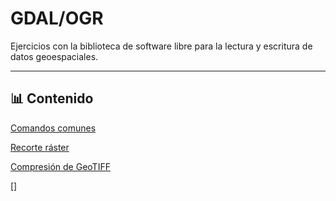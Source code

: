 # GDAL/OGR

Ejercicios con la biblioteca de software libre para la lectura y escritura de datos geoespaciales.

---

## 📊 Contenido

[Comandos comunes](03/gdal%20comandos%20comunes.txt)

[Recorte ráster](01/recortar_ras_shp_lotes.ipynb)

[Compresión de GeoTIFF](02/comprimir_geotiffs.sh)

[]
